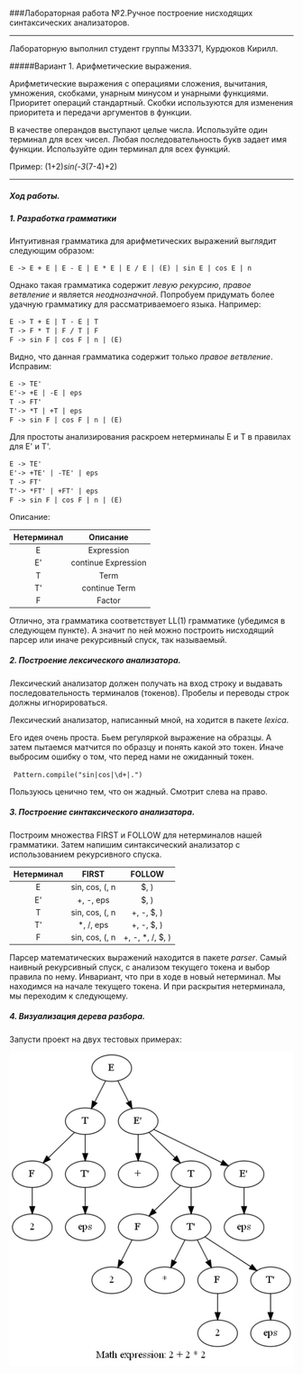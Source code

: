 ###Лабораторная работа №2.Ручное построение нисходящих синтаксических анализаторов. 

---

Лабораторную выполнил студент группы М33371, Курдюков Кирилл. 

#####Вариант 1. Арифметические выражения. 

Арифметические выражения с операциями сложения, вычитания,
умножения, скобками, унарным минусом и унарными функциями. Приоритет операций стандартный. 
Скобки используются для изменения приоритета и передачи аргументов в функции.

В качестве операндов выступают целые числа. Используйте один терминал для всех чисел. 
Любая последовательность букв задает имя функции. Используйте один терминал для всех функций.

Пример: (1+2)*sin(-3*(7-4)+2)

---

##### Ход работы. 

##### 1. Разработка грамматики 

Интуитивная грамматика для арифметических выражений выглядит следующим образом:

    E -> E + E | E - E | E * E | E / E | (E) | sin E | cos E | n

Однако такая грамматика содержит *левую рекурсию*, *правое ветвление* и является *неоднозначной*.
Попробуем придумать более удачную грамматику для рассматриваемоего языка. Например:


    E -> T + E | T - E | T
    T -> F * T | F / T | F
    F -> sin F | cos F | n | (E)

Видно, что данная грамматика содержит только *правое ветвление*. Исправим: 

    E -> TE'
    E'-> +E | -E | eps
    T -> FT'
    T'-> *T | +T | eps 
    F -> sin F | cos F | n | (E)

Для простоты анализирования раскроем нетерминалы E и T в правилах для E' и T'.

    E -> TE'
    E'-> +TE' | -TE' | eps
    T -> FT'
    T'-> *FT' | +FT' | eps 
    F -> sin F | cos F | n | (E)

Описание:

| Нетерминал | Описание |
| :-------: | :------: |
| E | Expression |
| E' | continue Expression | 
| T | Term | 
| T' | continue Term | 
| F | Factor | 

Отлично, эта грамматика соответствует LL(1) грамматике (убедимся в следующем пункте). А значит по ней 
можно построить нисходящий парсер или иначе рекурсивный спуск, так называемый. 

##### 2. Построение лексического анализатора.

Лексический анализатор должен получать на вход строку и выдавать
последовательность терминалов (токенов). Пробелы и переводы строк
должны игнорироваться. 

Лексический анализатор, написанный мной, на ходится в пакете *lexica*.

Его идея очень проста. Бьем регуляркой выражение на образцы. А затем пытаемся 
матчится по образцу и понять какой это токен. Иначе выбросим ошибку о том, что 
перед нами не ожиданный токен.

<code> Pattern.compile("sin|cos|\\d+|.") </code> 

Пользуюсь ценично тем, что он жадный. Смотрит слева на право. 

##### 3. Построение синтаксического анализатора. 

Построим множества FIRST и FOLLOW для нетерминалов нашей
грамматики. Затем напишим синтаксический анализатор с использованием рекурсивного спуска.

| Нетерминал | FIRST | FOLLOW |
| :---: | :---: | :---: |
| E | sin, cos, (, n | $, ) | 
| E' | +, -, eps | $, ) |
| T | sin, cos, (, n | +, -, $, )|
| T' | *, /, eps | +, -, $, ) |
| F | sin, cos, (, n | +, -, *, /, $, ) |

Парсер математических выражений находится в пакете *parser*. Самый наивный рекурсивный спуск,
c анализом текущего токена и выбор правила по нему. Инвариант, что при в ходе в новый нетерминал.
Мы находимся на начале текущего токена. И при раскрытия нетерминала, мы переходим к следующему.

##### 4. Визуализация дерева разбора. 

Запусти проект на двух тестовых примерах: 

<img src="./images/2021-10-31-01-54-44.png" alt="2 + 2 * 2">

